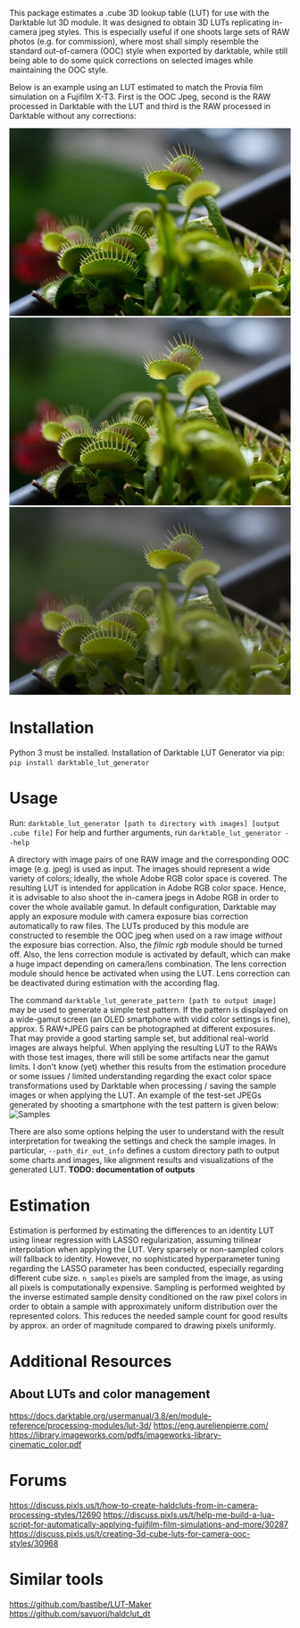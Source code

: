 This package estimates a .cube 3D lookup table (LUT) for use with the Darktable lut 3D module.
It was designed to obtain 3D LUTs replicating in-camera jpeg styles.
This is especially useful if one shoots large sets of RAW photos (e.g. for commission), where most shall simply
resemble the standard out-of-camera (OOC) style when exported by darktable, while still being able to do some quick
corrections on selected images while maintaining the OOC style.

Below is an example using an LUT estimated to match the Provia film simulation on a Fujifilm X-T3.
First is the OOC Jpeg, second is the RAW processed in Darktable with the LUT and third is the RAW processed in Darktable
without any corrections:

![Jpeg](https://raw.githubusercontent.com/wilecoyote2015/darktabe_lut_generator/master/images_readme/jpeg.jpg?raw=true "Jpeg")
![Raw with LUT](https://raw.githubusercontent.com/wilecoyote2015/darktabe_lut_generator/master/images_readme/provia.jpg?raw=true "Raw with LUT")
![Raw](https://raw.githubusercontent.com/wilecoyote2015/darktabe_lut_generator/master/images_readme/raw.jpg?raw=true "Raw")

# Installation

Python 3 must be installed.
Installation of Darktable LUT Generator via pip:
```pip install darktable_lut_generator```

# Usage

Run:
```darktable_lut_generator [path to directory with images] [output .cube file]```
For help and further arguments, run
```darktable_lut_generator --help```

A directory with image pairs of one RAW image and the corresponding OOC image (e.g. jpeg) is used as input.
The images should represent a wide variety of colors; ideally, the whole Adobe RGB color space is covered.
The resulting LUT is intended for application in Adobe RGB color space.
Hence, it is advisable to also shoot the in-camera jpegs in Adobe RGB in order to cover the whole available gamut.
In default configuration, Darktable may apply an exposure module with camera exposure bias correction automatically
to raw files. The LUTs produced by this module are constructed to resemble the OOC jpeg when used on a raw
image *without* the exposure bias correction. Also, the *filmic rgb* module should be turned off.
Also, the lens correction module is activated by default, which can make a huge impact depending on camera/lens
combination.
The lens correction module should hence be activated when using the LUT.
Lens correction can be deactivated during estimation with the according flag.

The command
```darktable_lut_generate_pattern [path to output image]```
may be used to generate a simple test pattern. If the pattern is displayed on a wide-gamut screen
(an OLED smartphone with vidid color settings is fine), approx. 5 RAW+JPEG pairs can be photographed at different
exposures. That may provide a good starting sample set, but additional real-world images are always
helpful.
When applying the resulting LUT to the RAWs with those test images, there will still be some artifacts near the gamut
limits.
I don't know (yet) whether this results from the estimation procedure or some issues / limited understanding
regarding the exact color space transformations used by Darktable when processing / saving the sample images
or when applying the LUT. An example of the test-set JPEGs generated by shooting a smartphone with the test pattern is
given below:
![Samples](https://raw.githubusercontent.com/wilecoyote2015/darktabe_lut_generator/master/images_readme/samples.jpg?raw=true "Samples")

There are also some options helping the user to understand with the result interpretation for tweaking the settings
and check the sample images.
In particular, `--path_dir_out_info` defines a custom directory path to output some charts and images, like alignment
results
and visualizations of the generated LUT. **TODO: documentation of outputs**

# Estimation

Estimation is performed by estimating the differences to an identity LUT using linear regression with LASSO
regularization, assuming trilinear interpolation when applying the LUT.
Very sparsely or non-sampled colors will fallback to identity. However, no sophisticated hyperparameter tuning regarding
the LASSO parameter has been conducted, especially regarding different cube size.
`n_samples` pixels are sampled from the image, as using all pixels is computationally expensive.
Sampling is performed weighted by the inverse estimated sample density conditioned on the raw pixel colors in order to
obtain a sample with approximately uniform distribution over the represented colors.
This reduces the needed sample count for good results by approx. an order of magnitude compared to drawing pixels
uniformly.

# Additional Resources

## About LUTs and color management

https://docs.darktable.org/usermanual/3.8/en/module-reference/processing-modules/lut-3d/
https://eng.aurelienpierre.com/
https://library.imageworks.com/pdfs/imageworks-library-cinematic_color.pdf

# Forums

https://discuss.pixls.us/t/how-to-create-haldcluts-from-in-camera-processing-styles/12690
https://discuss.pixls.us/t/help-me-build-a-lua-script-for-automatically-applying-fujifilm-film-simulations-and-more/30287
https://discuss.pixls.us/t/creating-3d-cube-luts-for-camera-ooc-styles/30968

# Similar tools
https://github.com/bastibe/LUT-Maker
https://github.com/savuori/haldclut_dt






